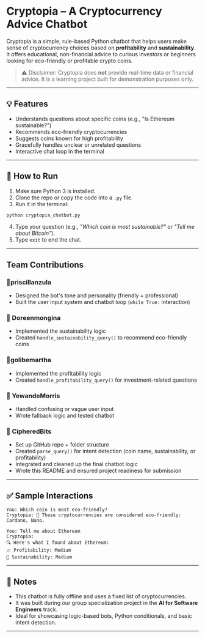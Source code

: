 # Cryptopia – A Cryptocurrency Advice Chatbot

Cryptopia is a simple, rule-based Python chatbot that helps users make sense of cryptocurrency choices based on **profitability** and **sustainability**. It offers educational, non-financial advice to curious investors or beginners looking for eco-friendly or profitable crypto coins.

> ⚠️ Disclaimer: Cryptopia does **not** provide real-time data or financial advice. It is a learning project built for demonstration purposes only.

---

## 💡 Features

-  Understands questions about specific coins (e.g., "Is Ethereum sustainable?")
-  Recommends eco-friendly cryptocurrencies
-  Suggests coins known for high profitability
-  Gracefully handles unclear or unrelated questions
-  Interactive chat loop in the terminal

---

## 🚀 How to Run

1. Make sure Python 3 is installed.
2. Clone the repo or copy the code into a `.py` file.
3. Run it in the terminal:

```bash
python cryptopia_chatbot.py
```

4. Type your question (e.g., *"Which coin is most sustainable?"* or *"Tell me about Bitcoin"*).
5. Type `exit` to end the chat.

---

## Team Contributions

### 🔹priscillanzula
- Designed the bot's tone and personality (friendly + professional)
- Built the user input system and chatbot loop (`while True:` interaction)

### 🔹 Doreenmongina
- Implemented the sustainability logic
- Created `handle_sustainability_query()` to recommend eco-friendly coins

### 🔹golibemartha
- Implemented the profitability logic
- Created `handle_profitability_query()` for investment-related questions

### 🔹 YewandeMorris
- Handled confusing or vague user input
- Wrote fallback logic and tested chatbot

### 🔹 CipheredBits
- Set up GitHub repo + folder structure
- Created `parse_query()` for intent detection (coin name, sustainability, or profitability)
- Integrated and cleaned up the final chatbot logic
- Wrote this README and ensured project readiness for submission

---



## ✅ Sample Interactions

```
You: Which coin is most eco-friendly?
Cryptopia: 🌱 These cryptocurrencies are considered eco-friendly: Cardano, Nano.

You: Tell me about Ethereum
Cryptopia:
🔍 Here's what I found about Ethereum:
📈 Profitability: Medium
🌿 Sustainability: Medium
```

---

## 📝 Notes

- This chatbot is fully offline and uses a fixed list of cryptocurrencies.
- It was built during our group specialization project in the **AI for Software Engineers** track.
- Ideal for showcasing logic-based bots, Python conditionals, and basic intent detection.

---


